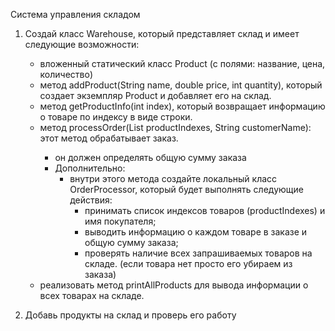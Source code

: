 Система управления складом

1. Создай класс Warehouse, который представляет склад и имеет следующие возможности:
   - вложенный статический класс Product (с полями: название, цена, количество)
   - метод addProduct(String name, double price, int quantity), который создает экземпляр Product и добавляет его на склад.
   - метод getProductInfo(int index), который возвращает информацию о товаре по индексу в виде строки.
   - метод processOrder(List<Integer> productIndexes, String customerName): этот метод обрабатывает заказ. 
     - он должен определять общую сумму заказа
     - Дополнительно: 
       - внутри этого метода создайте локальный класс OrderProcessor, который будет выполнять следующие действия:
         - принимать список индексов товаров (productIndexes) и имя покупателя;
         - выводить информацию о каждом товаре в заказе и общую сумму заказа;
         - проверять наличие всех запрашиваемых товаров на складе. (если товара нет просто его убираем из заказа)
   - реализовать метод printAllProducts для вывода информации о всех товарах на складе.

2. Добавь продукты на склад и проверь его работу